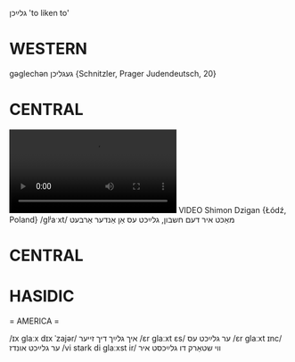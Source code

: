 גלײַכן
'to liken to'

WESTERN
========

gəglechən געגליכן {Schnitzler, Prager Judendeutsch, 20}

CENTRAL
========

![](https://ia801508.us.archive.org/24/items/FilmLexicon/Dzigan-MakhtIrDemKhezhbm-GlaykhtEsAnAnderArbet.mp4)
VIDEO Shimon Dzigan {Łódź, Poland}
/glʲaˑxt/
מאַכט איר דעם חשבון, גלײַכט עס אַן אַנדער אַרבעט

CENTRAL
========

HASIDIC
=======
= AMERICA = 

/ɪx glaːx dɪx ˈzajər/ איך גלײַך דיך זייער
/ɛr glaːxt ɛs/ ער גלײַכט עס
/ɛr glaːxt ɪnc/ ער גלײַכט אונדז
/vi stark di glaːxst ir/ ווי שטאַרק דו גלײַכסט איר